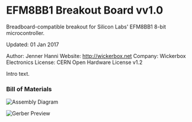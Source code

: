 <!--- start title --->
# EFM8BB1 Breakout Board vv1.0
Breadboard-compatible breakout for Silicon Labs' EFM8BB1 8-bit microcontroller.


Updated: 01 Jan 2017

Author: Jenner Hanni
Website: http://wickerbox.net
Company: Wickerbox Electronics
License: CERN Open Hardware License v1.2

<!--- end title --->
Intro text.

### Bill of Materials

<!--- bom start --->
<!--- bom end --->
![Assembly Diagram](assembly.png)

![Gerber Preview](preview.png)


